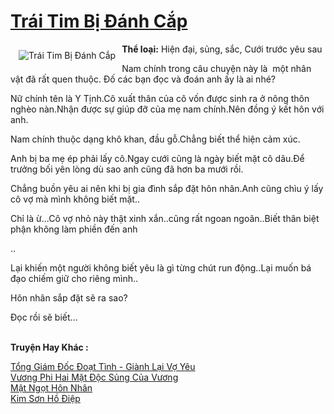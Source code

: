 <a href="https://utruyen.com/trai-tim-bi-danh-cap/16615/" title="Trái Tim Bị Đánh Cắp"><h1>Trái Tim Bị Đánh Cắp</h1></a><div style="display:table"><img align="right" style="float: left; padding: 10px;" src="https://utruyen.com/images/story/200x260/trai-tim-bi-danh-cap.jpg" alt="Trái Tim Bị Đánh Cắp"><b>Thể loại:</b> Hiện đại, sủng, sắc, Cưới trước yêu sau<p></p>Nam chính trong câu chuyện này là  một nhân vật đã rất quen thuộc. Đố các bạn đọc và đoán anh ấy là ai nhé?<p></p>Nữ chính tên là Y Tịnh.Cô xuất thân của cô vốn được sinh ra ở nông thôn nghèo nàn.Nhận được sự giúp đỡ của mẹ nam chính.Nên đồng ý kết hôn với anh.<p></p>Nam chính thuộc dạng khô khan, đầu gỗ.Chẳng biết thể hiện cảm xúc.<p></p>Anh bị ba mẹ ép phải lấy cô.Ngay cưới cũng là ngày biết mặt cô dâu.Để trưởng bối yên lòng dù sao anh cũng đã hơn ba mưới rồi.<p></p>Chẳng buồn yêu ai nên khi bị gia đình sắp đặt hôn nhân.Anh cũng chìu ý lấy cô vợ mà mình không biết mặt..<p></p>Chỉ là ừ...Cô vợ nhỏ này thật xinh xắn..cũng rất ngoan ngoãn..Biết thân biệt phận không làm phiền đến anh<p></p>..<p></p>Lại khiến một người không biết yêu là gì từng chút run động..Lại muốn bá đạo chiếm giữ cho riêng mình..<p></p>Hôn nhân sắp đặt sẽ ra sao?<p></p>Đọc rồi sẽ biết...</div><p><br><b>Truyện Hay Khác :</b></p><a href="https://utruyen.com/tong-giam-doc-doat-tinh-gianh-lai-vo-yeu/12311/" alt="Tổng Giám Đốc Đoạt Tình - Giành Lại Vợ Yêu">Tổng Giám Đốc Đoạt Tình - Giành Lại Vợ Yêu</a><br/><a href="https://www.flickr.com/photos/184340401@N07/48898293982/" alt="Vương Phi Hai Mặt Độc Sủng Của Vương">Vương Phi Hai Mặt Độc Sủng Của Vương</a><br/><a href="https://github.com/quanluxury/ngontinhhot/tree/master/truyenhay/16849/" alt="Mật Ngọt Hôn Nhân">Mật Ngọt Hôn Nhân</a><br/><a href="https://github.com/quanluxury/ngontinhhot/tree/master/truyenhay/18797/" alt="Kim Sơn Hồ Điệp">Kim Sơn Hồ Điệp</a><br/>